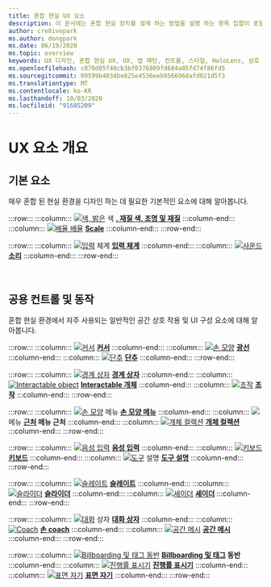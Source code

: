 ```yaml
---
title: 혼합 현실 UX 요소
description: 이 문서에는 혼합 현실 장치를 설계 하는 방법을 설명 하는 항목 집합이 포함 되어 있습니다.
author: cre8ivepark
ms.author: dongpark
ms.date: 06/19/2020
ms.topic: overview
keywords: UX 디자인, 혼합 현실 UX, UX, 앱 패턴, 컨트롤, 스타일, HoloLens, 상호 작용, 공간 상호 작용, 공간 UI, UX 요소, 동작, 구성 요소, 입력 체계, 색
ms.openlocfilehash: c070d05f40cb3bf0376809fd684a05fd74f86fd5
ms.sourcegitcommit: 09599b4034be825e4536eeb9566968afd021d5f3
ms.translationtype: MT
ms.contentlocale: ko-KR
ms.lasthandoff: 10/03/2020
ms.locfileid: "91685209"
---
```

# <a name="ux-elements-overview"></a>UX 요소 개요
## <a name="foundational-elements"></a>기본 요소
매우 혼합 된 현실 환경을 디자인 하는 데 필요한 기본적인 요소에 대해 알아봅니다.

:::row:::
    :::column:::
       [ ![ 색, 밝은](images/640px-fragments.png)](color-light-and-materials.md) 색 **[, 재질 색, 조명 및 재질](color-light-and-materials.md)**
    :::column-end:::
    :::column:::
       [ ![ 배율 배율](images/volvo-cars-microsoft-hololens-experience01-640px.png)](scale.md) **[Scale](scale.md)**
    :::column-end:::
:::row-end:::

:::row:::
    :::column:::
       [ ![ 입력](images/typography-cover.png)](typography.md) 체계 **[입력 체계](typography.md)**
    :::column-end:::
    :::column:::
       [ ![ 사운드](images/spatialaudio.png)](spatial-sound-design.md) **[소리](spatial-sound-design.md)**
    :::column-end:::
:::row-end:::

<br>

## <a name="common-controls-and-behaviors"></a>공용 컨트롤 및 동작
혼합 현실 환경에서 자주 사용되는 일반적인 공간 상호 작용 및 UI 구성 요소에 대해 알아봅니다.

:::row:::
    :::column:::
       [ ![ 커서](images/UX_Hero_Cursor.jpg)](cursors.md) **[커서](cursors.md)**
    :::column-end:::
    :::column:::
       [ ![ 손 모양](images/UX_Hero_HandRay.jpg)](point-and-commit.md) **[광선](point-and-commit.md)**
    :::column-end:::
    :::column:::
       [ ![ 단추](images/UX_Hero_Button.jpg)](button.md) **[단추](button.md)**
    :::column-end:::
:::row-end:::

:::row:::
    :::column:::
       [ ![ 경계 상자](images/UX_Hero_BoundingBox.jpg)](app-bar-and-bounding-box.md) **[경계 상자](app-bar-and-bounding-box.md)**
    :::column-end:::
    :::column:::
       [ ![ Interactable object](images/UX_Hero_Interactable.jpg)](interactable-object.md) **[Interactable 개체](interactable-object.md)**
    :::column-end:::
    :::column:::
       [ ![ 조작](images/UX_Hero_Manipulation.jpg)](direct-manipulation.md) **[조작](direct-manipulation.md)**
    :::column-end:::
:::row-end:::

:::row:::
    :::column:::
       [ ![ 손 모양](images/UX_Hero_HandMenu.jpg)](hand-menu.md) 메뉴 **[손 모양 메뉴](hand-menu.md)**
    :::column-end:::
    :::column:::
       [ ![](images/UX_Hero_NearMenu.jpg)](near-menu.md) 메뉴 **[근처](near-menu.md) 메뉴 근처**
    :::column-end:::
    :::column:::
       [ ![ 개체 컬렉션](images/UX_Hero_ObjectCollection.jpg)](object-collection.md) **[개체 컬렉션](object-collection.md)**
    :::column-end:::
:::row-end:::

:::row:::
    :::column:::
       [ ![ 음성 입력](images/UX_Hero_VoiceCommand.jpg)](voice-input.md) **[음성 입력](voice-input.md)**
    :::column-end:::
    :::column:::
       [ ![ 키보드](images/UX_Hero_Keyboard.jpg)](keyboard.md) **[키보드](keyboard.md)**
    :::column-end:::
    :::column:::
       [ ![ 도구](images/UX_Hero_Tooltip.jpg)](tooltip.md) 설명 **[도구 설명](tooltip.md)**
    :::column-end:::
:::row-end:::

:::row:::
    :::column:::
       [ ![ 슬레이트](images/UX_Hero_Slate.jpg)](slate.md) **[슬레이트](slate.md)**
    :::column-end:::
    :::column:::
       [ ![ 슬라이더](images/UX_Hero_Slider.jpg)](slider.md) **[슬라이더](slider.md)**
    :::column-end:::
    :::column:::
        [ ![ 셰이더](images/UX_Hero_StandardShader.jpg)](shader.md) **[셰이더](shader.md)**
    :::column-end:::
:::row-end:::

:::row:::
    :::column:::
       [ ![ 대화](images/MRTK_UX_Dialog.jpg)](dialog-ui.md) 상자 **[대화 상자](dialog-ui.md)**
    :::column-end:::
    :::column:::
       [ ![ Coach](images/HandCoach/MRTK_handCoach.jpg)](hand-coach.md) **[손 coach](hand-coach.md)**
    :::column-end:::
    :::column:::
       [ ![ 공간 메시](images/MRTK_PulseShader_SpatialMesh.gif)](spatial-mesh-ux.md) **[공간 메시](spatial-mesh-ux.md)**
    :::column-end:::
:::row-end:::

:::row:::
    :::column:::
        [ ![ Billboarding 및 태그 동반](images/MRTK_TagAlong.gif)](billboarding-and-tag-along.md) **[Billboarding 및 태그](billboarding-and-tag-along.md) 동반**
    :::column-end:::
    :::column:::
       [ ![ 진행률 표시기](images/MRTK_ProgressIndicator.gif)](progress.md) **[진행률 표시기](progress.md)**
    :::column-end:::
    :::column:::
       [ ![ 표면 자기](images/MRTK_SurfaceMagnetism.gif)](surface-magnetism.md) **[표면 자기](surface-magnetism.md)**
    :::column-end:::
:::row-end:::

<br>
